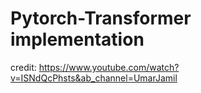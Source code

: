# Pytorch-Transformer implementation

credit: https://www.youtube.com/watch?v=ISNdQcPhsts&ab_channel=UmarJamil
